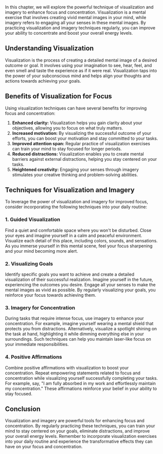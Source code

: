 
In this chapter, we will explore the powerful technique of visualization and imagery to enhance focus and concentration. Visualization is a mental exercise that involves creating vivid mental images in your mind, while imagery refers to engaging all your senses in these mental images. By practicing visualization and imagery techniques regularly, you can improve your ability to concentrate and boost your overall energy levels.

Understanding Visualization
---------------------------

Visualization is the process of creating a detailed mental image of a desired outcome or goal. It involves using your imagination to see, hear, feel, and even smell and taste the experience as if it were real. Visualization taps into the power of your subconscious mind and helps align your thoughts and actions towards achieving your goals.

Benefits of Visualization for Focus
-----------------------------------

Using visualization techniques can have several benefits for improving focus and concentration:

1. **Enhanced clarity:** Visualization helps you gain clarity about your objectives, allowing you to focus on what truly matters.
2. **Increased motivation:** By visualizing the successful outcome of your efforts, you can boost your motivation and stay committed to your tasks.
3. **Improved attention span:** Regular practice of visualization exercises can train your mind to stay focused for longer periods.
4. **Reduced distractions:** Visualization enables you to create mental barriers against external distractions, helping you stay centered on your tasks.
5. **Heightened creativity:** Engaging your senses through imagery stimulates your creative thinking and problem-solving abilities.

Techniques for Visualization and Imagery
----------------------------------------

To leverage the power of visualization and imagery for improved focus, consider incorporating the following techniques into your daily routine:

### 1. Guided Visualization

Find a quiet and comfortable space where you won't be disturbed. Close your eyes and imagine yourself in a calm and peaceful environment. Visualize each detail of this place, including colors, sounds, and sensations. As you immerse yourself in this mental scene, feel your focus sharpening and your mind becoming more alert.

### 2. Visualizing Goals

Identify specific goals you want to achieve and create a detailed visualization of their successful realization. Imagine yourself in the future, experiencing the outcomes you desire. Engage all your senses to make the mental images as vivid as possible. By regularly visualizing your goals, you reinforce your focus towards achieving them.

### 3. Imagery for Concentration

During tasks that require intense focus, use imagery to enhance your concentration. For example, imagine yourself wearing a mental shield that protects you from distractions. Alternatively, visualize a spotlight shining on the task at hand, highlighting it while dimming everything else in your surroundings. Such techniques can help you maintain laser-like focus on your immediate responsibilities.

### 4. Positive Affirmations

Combine positive affirmations with visualization to boost your concentration. Repeat empowering statements related to focus and concentration while visualizing yourself successfully completing your tasks. For example, say, "I am fully absorbed in my work and effortlessly maintain my concentration." These affirmations reinforce your belief in your ability to stay focused.

Conclusion
----------

Visualization and imagery are powerful tools for enhancing focus and concentration. By regularly practicing these techniques, you can train your mind to stay centered on your goals, eliminate distractions, and improve your overall energy levels. Remember to incorporate visualization exercises into your daily routine and experience the transformative effects they can have on your focus and concentration.
